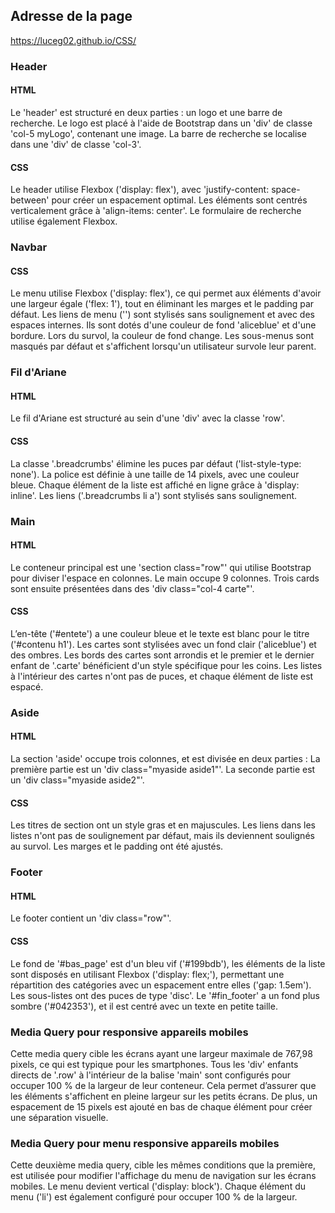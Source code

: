 ## Adresse de la page 
https://luceg02.github.io/CSS/ 

### Header
#### HTML
Le 'header' est structuré en deux parties : un logo et une barre de recherche. Le logo est placé à l'aide de Bootstrap dans un 'div' de classe 'col-5 myLogo', contenant une image. La barre de recherche se localise dans une 'div' de classe 'col-3'.

#### CSS
Le header utilise Flexbox ('display: flex'), avec 'justify-content: space-between' pour créer un espacement optimal. Les éléments sont centrés verticalement grâce à 'align-items: center'.
Le formulaire de recherche utilise également Flexbox.

### Navbar
#### CSS
Le menu utilise Flexbox ('display: flex'), ce qui permet aux éléments d'avoir une largeur égale ('flex: 1'), tout en éliminant les marges et le padding par défaut.
Les liens de menu ('<a>') sont stylisés sans soulignement et avec des espaces internes. Ils sont dotés d'une couleur de fond 'aliceblue' et d'une bordure.
Lors du survol, la couleur de fond change. Les sous-menus sont masqués par défaut et s'affichent lorsqu'un utilisateur survole leur parent.

### Fil d'Ariane
#### HTML
Le fil d'Ariane est structuré au sein d'une 'div' avec la classe 'row'.

#### CSS
La classe '.breadcrumbs' élimine les puces par défaut ('list-style-type: none').
La police est définie à une taille de 14 pixels, avec une couleur bleue.
Chaque élément de la liste est affiché en ligne grâce à 'display: inline'.
Les liens ('.breadcrumbs li a') sont stylisés sans soulignement.

### Main
#### HTML
Le conteneur principal est une 'section class="row"' qui utilise Bootstrap pour diviser l'espace en colonnes. 
Le main occupe 9 colonnes.
Trois cards sont ensuite présentées dans des 'div class="col-4 carte"'.
#### CSS
L’en-tête ('#entete') a une couleur bleue et le texte est blanc pour le titre ('#contenu h1').
Les cartes sont stylisées avec un fond clair ('aliceblue') et des ombres.
Les bords des cartes sont arrondis et le premier et le dernier enfant de '.carte' bénéficient d'un style spécifique pour les coins.
Les listes à l'intérieur des cartes n'ont pas de puces, et chaque élément de liste est espacé.

### Aside
#### HTML
La section 'aside' occupe trois colonnes, et est divisée en deux parties :
La première partie est un 'div class="myaside aside1"'.
La seconde partie est un 'div class="myaside aside2"'.
#### CSS
Les titres de section ont un style gras et en majuscules.
Les liens dans les listes n'ont pas de soulignement par défaut, mais ils deviennent soulignés au survol.
Les marges et le padding ont été ajustés.

### Footer
#### HTML
Le footer contient un 'div class="row"'.
#### CSS
Le fond de '#bas_page' est d'un bleu vif ('#199bdb'), les éléments de la liste sont disposés en utilisant Flexbox ('display: flex;'), permettant une répartition des catégories avec un espacement entre elles ('gap: 1.5em').
Les sous-listes ont des puces de type 'disc'.
Le '#fin_footer' a un fond plus sombre ('#042353'), et il est centré avec un texte en petite taille.

### Media Query pour responsive appareils mobiles
Cette media query cible les écrans ayant une largeur maximale de 767,98 pixels, ce qui est typique pour les smartphones. Tous les 'div' enfants directs de '.row' à l'intérieur de la balise 'main' sont configurés pour occuper 100 % de la largeur de leur conteneur. Cela permet d’assurer que les éléments s'affichent en pleine largeur sur les petits écrans. De plus, un espacement de 15 pixels est ajouté en bas de chaque élément pour créer une séparation visuelle.

### Media Query pour menu responsive appareils mobiles
Cette deuxième media query, cible les mêmes conditions que la première, est utilisée pour modifier l'affichage du menu de navigation sur les écrans mobiles. Le menu devient vertical ('display: block'). Chaque élément du menu ('li') est également configuré pour occuper 100 % de la largeur.
